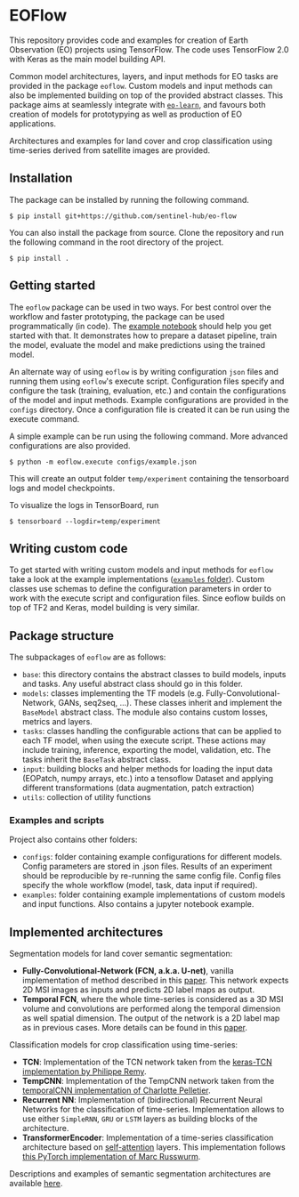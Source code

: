 # EOFlow

This repository provides code and examples for creation of Earth Observation (EO) projects using TensorFlow. The code uses TensorFlow 2.0 with Keras as the main model building API.

Common model architectures, layers, and input methods for EO tasks are provided in the package `eoflow`. Custom models and input methods can also be implemented building on top of the provided abstract classes. This package aims at seamlessly integrate with [`eo-learn`](https://github.com/sentinel-hub/eo-learn), and favours both creation of models for prototypying as well as production of EO applications.

Architectures and examples for land cover and crop classification using time-series derived from satellite images are provided.

## Installation

The package can be installed by running the following command.
```
$ pip install git+https://github.com/sentinel-hub/eo-flow
```

You can also install the package from source. Clone the repository and run the following command in the root directory of the project.
```
$ pip install .
```

## Getting started

The `eoflow` package can be used in two ways. For best control over the workflow and faster prototyping, the package can be used programmatically (in code). The [example notebook](examples/notebook.ipynb) should help you get started with that. It demonstrates how to prepare a dataset pipeline, train the model, evaluate the model and make predictions using the trained model.

An alternate way of using `eoflow` is by writing configuration `json` files and running them using `eoflow`'s execute script. Configuration files specify and configure the task (training, evaluation, etc.) and contain the configurations of the model and input methods. Example configurations are provided in the `configs` directory. Once a configuration file is created it can be run using the execute command.

A simple example can be run using the following command. More advanced configurations are also provided.
```
$ python -m eoflow.execute configs/example.json
```

This will create an output folder `temp/experiment` containing the tensorboard logs and model checkpoints.

To visualize the logs in TensorBoard, run
```
$ tensorboard --logdir=temp/experiment
```

## Writing custom code

To get started with writing custom models and input methods for `eoflow` take a look at the example implementations ([`examples` folder](examples/)). Custom classes use schemas to define the configuration parameters in order to work with the execute script and configuration files. Since eoflow builds on top of TF2 and Keras, model building is very similar.

## Package structure

The subpackages of `eoflow` are as follows:
* `base`: this directory contains the abstract classes to build models, inputs and tasks. Any useful abstract class should go in this folder.
* `models`: classes implementing the TF models (e.g. Fully-Convolutional-Network, GANs, seq2seq, ...). These classes inherit and implement the `BaseModel` abstract class. The module also contains custom losses, metrics and layers.
* `tasks`: classes handling the configurable actions that can be applied to each TF model, when using the execute script. These actions may include training, inference, exporting the model, validation, etc. The tasks inherit the `BaseTask` abstract class.
* `input`: building blocks and helper methods for loading the input data (EOPatch, numpy arrays, etc.) into a tensoflow Dataset and applying different transformations (data augmentation, patch extraction)
* `utils`: collection of utility functions

### Examples and scripts

Project also contains other folders:
* `configs`: folder containing example configurations for different models. Config parameters are stored in .json files. Results of an experiment should be reproducible by re-running the same config file. Config files specify the whole workflow (model, task, data input if required).
* `examples`: folder containing example implementations of custom models and input functions. Also contains a jupyter notebook example.

## Implemented architectures

Segmentation models for land cover semantic segmentation:
* **Fully-Convolutional-Network (FCN, a.k.a. U-net)**, vanilla implementation of method described in this [paper](https://arxiv.org/abs/1505.04597). This network expects 2D MSI images as inputs and predicts 2D label maps as output.
* **Temporal FCN**, where the whole time-series is considered as a 3D MSI volume and convolutions are performed along the temporal dimension as well spatial dimension. The output of the network is a 2D label map as in previous cases. More details can be found in this [paper](https://www.researchgate.net/publication/333262625_Spatio-Temporal_Deep_Learning_An_Application_to_Land_Cover_Classification).

Classification models for crop classification using time-series:
* **TCN**: Implementation of the TCN network taken from the [keras-TCN implementation by Philippe Remy](https://github.com/philipperemy/keras-tcn).
* **TempCNN**: Implementation of the TempCNN network taken from the [temporalCNN implementation of Charlotte Pelletier](https://github.com/charlotte-pel/temporalCNN).
* **Recurrent NN**: Implementation of (bidirectional) Recurrent Neural Networks for the classification of time-series. Implementation allows to use either `SimpleRNN`, `GRU` or `LSTM` layers as building blocks of the architecture.
* **TransformerEncoder**: Implementation of a time-series classification architecture based on [self-attention](https://arxiv.org/abs/1706.03762) layers. This implementation follows [this PyTorch implementation of Marc Russwurm](https://github.com/MarcCoru/crop-type-mapping). 

Descriptions and examples of semantic segmentation architectures are available [here](MODELS.md).

